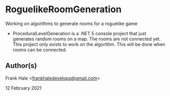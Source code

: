 # RoguelikeRoomGeneration

Working on algorithms to generate rooms for a roguelike game

- ProceduralLevelGeneration is a .NET 5 console project that just generates
  random rooms on a map. The rooms are not connected yet. This project only
  exists to work on the algorithm. This will be done when rooms can be
  connected.

## Author(s)

Frank Hale &lt;frankhaledevelops@gmail.com&gt;

12 February 2021
